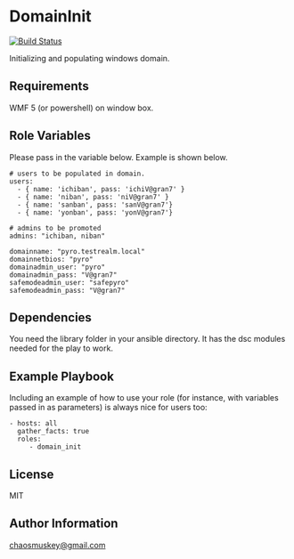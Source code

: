 DomainInit
=========
[![Build Status](https://travis-ci.org/pyrotimux/domain_init.png?branch=master)](https://travis-ci.org/pyrotimux/domain_init)

Initializing and populating windows domain.

Requirements
------------

WMF 5 (or powershell) on window box.

Role Variables
--------------
Please pass in the variable below. Example is shown below.
```
# users to be populated in domain.
users:
  - { name: 'ichiban', pass: 'ichiV@gran7' }
  - { name: 'niban', pass: 'niV@gran7' }
  - { name: 'sanban', pass: 'sanV@gran7'}
  - { name: 'yonban', pass: 'yonV@gran7'}
  
# admins to be promoted
admins: "ichiban, niban"

domainname: "pyro.testrealm.local"
domainnetbios: "pyro"
domainadmin_user: "pyro"
domainadmin_pass: "V@gran7"
safemodeadmin_user: "safepyro"
safemodeadmin_pass: "V@gran7"
```

Dependencies
------------

You need the library folder in your ansible directory. It has the dsc modules needed for the play to work.

Example Playbook
----------------

Including an example of how to use your role (for instance, with variables passed in as parameters) is always nice for users too:
```
- hosts: all
  gather_facts: true
  roles:
     - domain_init
```

License
-------

MIT

Author Information
------------------

chaosmuskey@gmail.com
